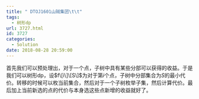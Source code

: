 ```yaml
---
title: " DTOJ1601山贼集团\t\t"
tags:
  - 树形dp
url: 3727.html
id: 3727
categories:
  - Solution
date: 2018-08-28 20:59:00
---
```


首先我们可以预处理出，对于一个点，子树中具有某些分部可以获得的收益。于是我们可以树形dp，设$f\[i\]\[S\]$为对于第$i$个点，子树中分部集合为$S$的最小代价。转移的时候可以枚当前集合，然后对于一个子树枚举子集，然后计算代价。最后加上当前新选的点的代价与本身选这些点新增的收益就好了。
